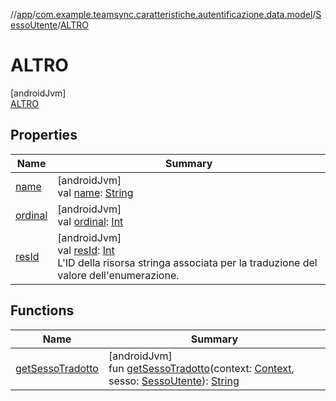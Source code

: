 //[app](../../../../index.md)/[com.example.teamsync.caratteristiche.autentificazione.data.model](../../index.md)/[SessoUtente](../index.md)/[ALTRO](index.md)

# ALTRO

[androidJvm]\
[ALTRO](index.md)

## Properties

| Name | Summary |
|---|---|
| [name](../../../com.example.teamsync.util/-priorita/-n-e-s-s-u-n-a/index.md#-372974862%2FProperties%2F-912451524) | [androidJvm]<br>val [name](../../../com.example.teamsync.util/-priorita/-n-e-s-s-u-n-a/index.md#-372974862%2FProperties%2F-912451524): [String](https://kotlinlang.org/api/latest/jvm/stdlib/kotlin/-string/index.html) |
| [ordinal](../../../com.example.teamsync.util/-priorita/-n-e-s-s-u-n-a/index.md#-739389684%2FProperties%2F-912451524) | [androidJvm]<br>val [ordinal](../../../com.example.teamsync.util/-priorita/-n-e-s-s-u-n-a/index.md#-739389684%2FProperties%2F-912451524): [Int](https://kotlinlang.org/api/latest/jvm/stdlib/kotlin/-int/index.html) |
| [resId](../res-id.md) | [androidJvm]<br>val [resId](../res-id.md): [Int](https://kotlinlang.org/api/latest/jvm/stdlib/kotlin/-int/index.html)<br>L'ID della risorsa stringa associata per la traduzione del valore dell'enumerazione. |

## Functions

| Name | Summary |
|---|---|
| [getSessoTradotto](../get-sesso-tradotto.md) | [androidJvm]<br>fun [getSessoTradotto](../get-sesso-tradotto.md)(context: [Context](https://developer.android.com/reference/kotlin/android/content/Context.html), sesso: [SessoUtente](../index.md)): [String](https://kotlinlang.org/api/latest/jvm/stdlib/kotlin/-string/index.html) |

